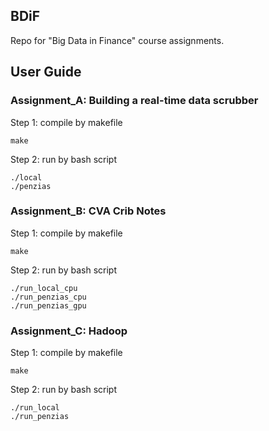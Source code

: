 ## BDiF
Repo for "Big Data in Finance" course assignments.

## User Guide
### Assignment_A: Building a real-time data scrubber

Step 1: compile by makefile

    make

Step 2: run by bash script

    ./local
    ./penzias

### Assignment_B: CVA Crib Notes

Step 1: compile by makefile

    make

Step 2: run by bash script    

    ./run_local_cpu 
    ./run_penzias_cpu
    ./run_penzias_gpu

### Assignment_C: Hadoop

Step 1: compile by makefile

    make

Step 2: run by bash script

    ./run_local
    ./run_penzias
